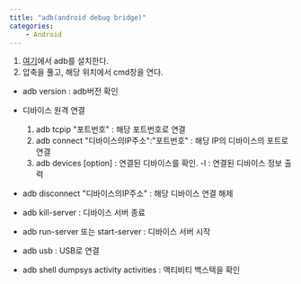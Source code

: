 ```yaml
---
title: "adb(android debug bridge)"
categories:
    - Android
---
```

1. [여기](https://developer.android.com/studio/releases/platform-tools)에서 adb를 설치한다.
2. 압축을 풀고, 해당 위치에서 cmd창을 연다.

* adb version : adb버전 확인 

* 디바이스 원격 연결
    1. adb tcpip "포트번호" : 해당 포트번호로 연결
    2. adb connect "디바이스의IP주소":"포트번호" : 해당 IP의 디바이스의 포트로 연결
    3. adb devices [option] : 연결된 디바이스를 확인.
        -l : 연결된 디바이스 정보 출력
        
* adb disconnect "디바이스의IP주소" : 해당 디바이스 연결 해제
    
* adb kill-server : 디바이스 서버 종료

* adb run-server 또는 start-server : 디바이스 서버 시작

* adb usb : USB로 연결

* adb shell dumpsys activity activities : 액티비티 백스택을 확인
